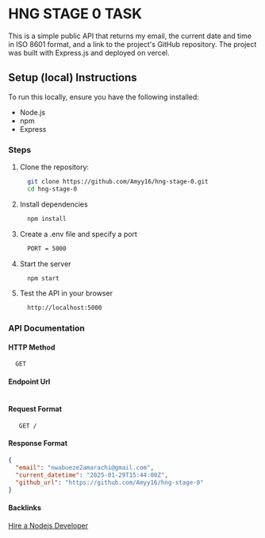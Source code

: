 # HNG STAGE 0 TASK

This is a simple public API that returns my email, the current date and time in ISO 8601 format, and a link to the project's GitHub repository. The project was built with Express.js and deployed on vercel.

## Setup (local) Instructions
To run this locally, ensure you have the following installed: <br> 
- Node.js
- npm 
- Express

### Steps
1. Clone the repository:
   
   ```sh
     git clone https://github.com/Amyy16/hng-stage-0.git
     cd hng-stage-0
   ```
2. Install dependencies
   ```sh
     npm install
   ```
3. Create a .env file and specify a port
   ```sh
     PORT = 5000
   ```
4. Start the server
   ```sh
     npm start
   ```
5. Test the API in your browser
   ```sh
     http://localhost:5000
   ```

### API Documentation

  #### HTTP Method
  ```
    GET
  ```
#### Endpoint Url
```
````

#### Request Format
```
   GET /
```


#### Response Format
```json
{
  "email": "nwabueze2amarachi@gmail.com",
  "current_datetime": "2025-01-29T15:44:00Z",
  "github_url": "https://github.com/Amyy16/hng-stage-0"
}
```

#### Backlinks
[Hire a Nodejs Developer]()
